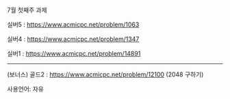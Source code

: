 7월 첫째주 과제


실버5 : https://www.acmicpc.net/problem/1063 

실버4 : https://www.acmicpc.net/problem/1347

실버1 : https://www.acmicpc.net/problem/14891


------------------------------------------------------------------------------

(보너스) 골드2 : https://www.acmicpc.net/problem/12100 (2048 구하기)

사용언어: 자유
